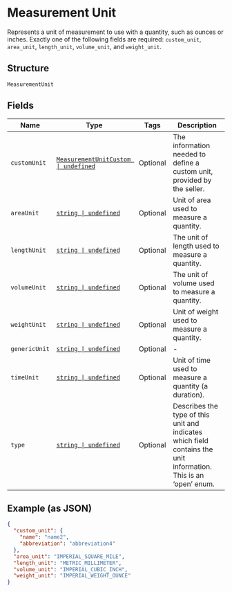 
# Measurement Unit

Represents a unit of measurement to use with a quantity, such as ounces
or inches. Exactly one of the following fields are required: `custom_unit`,
`area_unit`, `length_unit`, `volume_unit`, and `weight_unit`.

## Structure

`MeasurementUnit`

## Fields

| Name | Type | Tags | Description |
|  --- | --- | --- | --- |
| `customUnit` | [`MeasurementUnitCustom \| undefined`](../../doc/models/measurement-unit-custom.md) | Optional | The information needed to define a custom unit, provided by the seller. |
| `areaUnit` | [`string \| undefined`](../../doc/models/measurement-unit-area.md) | Optional | Unit of area used to measure a quantity. |
| `lengthUnit` | [`string \| undefined`](../../doc/models/measurement-unit-length.md) | Optional | The unit of length used to measure a quantity. |
| `volumeUnit` | [`string \| undefined`](../../doc/models/measurement-unit-volume.md) | Optional | The unit of volume used to measure a quantity. |
| `weightUnit` | [`string \| undefined`](../../doc/models/measurement-unit-weight.md) | Optional | Unit of weight used to measure a quantity. |
| `genericUnit` | [`string \| undefined`](../../doc/models/measurement-unit-generic.md) | Optional | - |
| `timeUnit` | [`string \| undefined`](../../doc/models/measurement-unit-time.md) | Optional | Unit of time used to measure a quantity (a duration). |
| `type` | [`string \| undefined`](../../doc/models/measurement-unit-unit-type.md) | Optional | Describes the type of this unit and indicates which field contains the unit information. This is an ‘open’ enum. |

## Example (as JSON)

```json
{
  "custom_unit": {
    "name": "name2",
    "abbreviation": "abbreviation4"
  },
  "area_unit": "IMPERIAL_SQUARE_MILE",
  "length_unit": "METRIC_MILLIMETER",
  "volume_unit": "IMPERIAL_CUBIC_INCH",
  "weight_unit": "IMPERIAL_WEIGHT_OUNCE"
}
```

